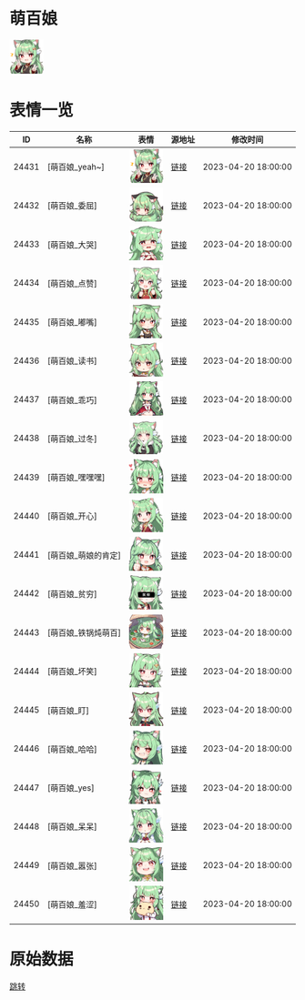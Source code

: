 # 萌百娘

<img src="./cover.png" height="60" alt="cover" />

# 表情一览

|ID|名称|表情|源地址|修改时间|
|----|----|----|----|----|
|24431|[萌百娘_yeah~]|<img src="./pic/024431_%5B萌百娘_yeah~%5D.png" height="60" alt="yeah~"/>|[链接](https://i0.hdslb.com/bfs/garb/78ffdfc8a82a3d54c560bcd1b2cd3d13f461baab.png)|2023-04-20 18:00:00|
|24432|[萌百娘_委屈]|<img src="./pic/024432_%5B萌百娘_委屈%5D.png" height="60" alt="委屈"/>|[链接](https://i0.hdslb.com/bfs/garb/4275704966163b4e1ca472acf7d26af1789ea11a.png)|2023-04-20 18:00:00|
|24433|[萌百娘_大哭]|<img src="./pic/024433_%5B萌百娘_大哭%5D.png" height="60" alt="大哭"/>|[链接](https://i0.hdslb.com/bfs/garb/a2e0a0b54ccb80311b57075e539d8624b5b1b201.png)|2023-04-20 18:00:00|
|24434|[萌百娘_点赞]|<img src="./pic/024434_%5B萌百娘_点赞%5D.png" height="60" alt="点赞"/>|[链接](https://i0.hdslb.com/bfs/garb/86f20210485a7f1fff3419eecec28de59a909cb6.png)|2023-04-20 18:00:00|
|24435|[萌百娘_嘟嘴]|<img src="./pic/024435_%5B萌百娘_嘟嘴%5D.png" height="60" alt="嘟嘴"/>|[链接](https://i0.hdslb.com/bfs/garb/50e6b932cbdb26990008eb2a413cd1034ed28f50.png)|2023-04-20 18:00:00|
|24436|[萌百娘_读书]|<img src="./pic/024436_%5B萌百娘_读书%5D.png" height="60" alt="读书"/>|[链接](https://i0.hdslb.com/bfs/garb/92f649a65afe61150934fe9b8e40a032de277ece.png)|2023-04-20 18:00:00|
|24437|[萌百娘_乖巧]|<img src="./pic/024437_%5B萌百娘_乖巧%5D.png" height="60" alt="乖巧"/>|[链接](https://i0.hdslb.com/bfs/garb/5ee7a58d1a2d39b6d615280707dfd0b8cf5c6262.png)|2023-04-20 18:00:00|
|24438|[萌百娘_过冬]|<img src="./pic/024438_%5B萌百娘_过冬%5D.png" height="60" alt="过冬"/>|[链接](https://i0.hdslb.com/bfs/garb/c54865d958a3b64ada1e237602f5aa83582f896b.png)|2023-04-20 18:00:00|
|24439|[萌百娘_嘿嘿嘿]|<img src="./pic/024439_%5B萌百娘_嘿嘿嘿%5D.png" height="60" alt="嘿嘿嘿"/>|[链接](https://i0.hdslb.com/bfs/garb/85802b7ea4de814abcbb9343df0dfd74d7bf5503.png)|2023-04-20 18:00:00|
|24440|[萌百娘_开心]|<img src="./pic/024440_%5B萌百娘_开心%5D.png" height="60" alt="开心"/>|[链接](https://i0.hdslb.com/bfs/garb/102eb6db01defbd9523808f9b68890e6242d07c3.png)|2023-04-20 18:00:00|
|24441|[萌百娘_萌娘的肯定]|<img src="./pic/024441_%5B萌百娘_萌娘的肯定%5D.png" height="60" alt="萌娘的肯定"/>|[链接](https://i0.hdslb.com/bfs/garb/620dc7d69a389d9ed97d227317a31c508d91eab3.png)|2023-04-20 18:00:00|
|24442|[萌百娘_贫穷]|<img src="./pic/024442_%5B萌百娘_贫穷%5D.png" height="60" alt="贫穷"/>|[链接](https://i0.hdslb.com/bfs/garb/43b88f9ed95534977329181424c1563c1a582652.png)|2023-04-20 18:00:00|
|24443|[萌百娘_铁锅炖萌百]|<img src="./pic/024443_%5B萌百娘_铁锅炖萌百%5D.png" height="60" alt="铁锅炖萌百"/>|[链接](https://i0.hdslb.com/bfs/garb/00396260391571c432d7524ea5cf6119b8a4e2cb.png)|2023-04-20 18:00:00|
|24444|[萌百娘_坏笑]|<img src="./pic/024444_%5B萌百娘_坏笑%5D.png" height="60" alt="坏笑"/>|[链接](https://i0.hdslb.com/bfs/garb/3f4befc4f252f6f1fb55bea4023de4a8453d05a8.png)|2023-04-20 18:00:00|
|24445|[萌百娘_盯]|<img src="./pic/024445_%5B萌百娘_盯%5D.png" height="60" alt="盯"/>|[链接](https://i0.hdslb.com/bfs/garb/776b66387e41eb8d24b2939f8d47b328869a6beb.png)|2023-04-20 18:00:00|
|24446|[萌百娘_哈哈]|<img src="./pic/024446_%5B萌百娘_哈哈%5D.png" height="60" alt="哈哈"/>|[链接](https://i0.hdslb.com/bfs/garb/d621ebe1abc6133a72139cc7014b17ee56139f6b.png)|2023-04-20 18:00:00|
|24447|[萌百娘_yes]|<img src="./pic/024447_%5B萌百娘_yes%5D.png" height="60" alt="yes"/>|[链接](https://i0.hdslb.com/bfs/garb/96d21459db1f310203c465cb2d3a6be9c11b9363.png)|2023-04-20 18:00:00|
|24448|[萌百娘_呆呆]|<img src="./pic/024448_%5B萌百娘_呆呆%5D.png" height="60" alt="呆呆"/>|[链接](https://i0.hdslb.com/bfs/garb/28e9eccbe0ce31b2f76d3546b55f70bb66665a8d.png)|2023-04-20 18:00:00|
|24449|[萌百娘_嚣张]|<img src="./pic/024449_%5B萌百娘_嚣张%5D.png" height="60" alt="嚣张"/>|[链接](https://i0.hdslb.com/bfs/garb/69fda59746746055a7247a07ecbccb74fb134028.png)|2023-04-20 18:00:00|
|24450|[萌百娘_羞涩]|<img src="./pic/024450_%5B萌百娘_羞涩%5D.png" height="60" alt="羞涩"/>|[链接](https://i0.hdslb.com/bfs/garb/630126205d35e6918d1b1fd63a7328a4cb92b891.png)|2023-04-20 18:00:00|

# 原始数据

[跳转](./raw.json)

